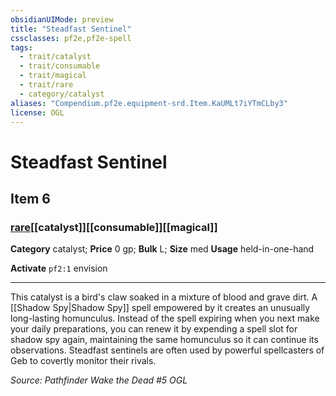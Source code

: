 ```yaml
---
obsidianUIMode: preview
title: "Steadfast Sentinel"
cssclasses: pf2e,pf2e-spell
tags:
  - trait/catalyst
  - trait/consumable
  - trait/magical
  - trait/rare
  - category/catalyst
aliases: "Compendium.pf2e.equipment-srd.Item.KaUMLt7iYTmCLby3"
license: OGL
---
```

# Steadfast Sentinel
## Item 6
### [rare](rare.md "Rare Rarity Trait")[[catalyst]][[consumable]][[magical]]

**Category** catalyst; 
**Price** 0 gp; 
**Bulk** L; **Size** med
**Usage** held-in-one-hand

**Activate** `pf2:1` envision

* * *

This catalyst is a bird's claw soaked in a mixture of blood and grave dirt. A [[Shadow Spy|Shadow Spy]] spell empowered by it creates an unusually long-lasting homunculus. Instead of the spell expiring when you next make your daily preparations, you can renew it by expending a spell slot for shadow spy again, maintaining the same homunculus so it can continue its observations. Steadfast sentinels are often used by powerful spellcasters of Geb to covertly monitor their rivals.

*Source: Pathfinder Wake the Dead #5*
*OGL*